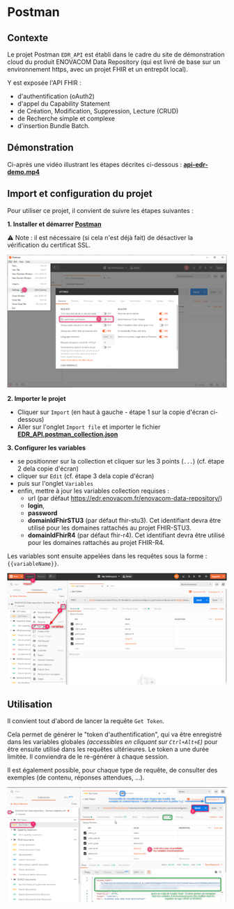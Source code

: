 # Postman

## Contexte

Le projet Postman ``EDR_API`` est établi dans le cadre du site de démonstration cloud du produit ENOVACOM Data Repository (qui est livré de base sur un environnement https, avec un projet FHIR et un entrepôt local).

Y est exposée l'API FHIR :
- d'authentification (oAuth2)
- d'appel du Capability Statement
- de Création, Modification, Suppression, Lecture (CRUD)
- de Recherche simple et complexe
- d'insertion Bundle Batch.

## Démonstration

Ci-après une vidéo illustrant les étapes décrites ci-dessous : **[api-edr-demo.mp4](edr-demo.mp4)**


## Import et configuration du projet

Pour utiliser ce projet, il convient de suivre les étapes suivantes :

**1. Installer et démarrer [Postman](https://www.getpostman.com/downloads/)**

:warning: Note : il est nécessaire (si cela n'est déjà fait) de désactiver la vérification du certificat SSL.

![SSL-certificate](SSL-certificate.png)

**2. Importer le projet**
- Cliquer sur ``Import`` (en haut à gauche - étape 1 sur la copie d'écran ci-dessous)
- Aller sur l'onglet ``Import file`` et importer le fichier **[EDR_API.postman_collection.json](EDR_API.postman_collection.json)**

**3. Configurer les variables**
- se positionner sur la collection et cliquer sur les 3 points (``...``) (cf. étape 2 dela copie d'écran)
- cliquer sur ``Edit`` (cf. étape 3 dela copie d'écran)
- puis sur l'onglet ``Variables``
- enfin, mettre à jour les variables collection requises :
   * url (par défaut https://edr.enovacom.fr/enovacom-data-repository/)
   * **login**,
   * **password**
   * **domainIdFhirSTU3** (par défaut fhir-stu3). Cet identifiant devra être utilisé pour les domaines rattachés au projet FHIR-STU3.
   * **domainIdFhirR4** (par défaut fhir-r4). Cet identifiant devra être utilisé pour les domaines rattachés au projet FHIR-R4.

Les variables sont ensuite appelées dans les requêtes sous la forme : ``{{variableName}}``.

![Postman](postman.png)


## Utilisation

Il convient tout d'abord de lancer la requête ``Get Token``.

Cela permet de générer le "token d'authentification", qui va être enregistré dans les variables globales _(accessibles en cliquant sur ``Ctrl+Alt+E``)_ pour être ensuite utilisé dans les requêtes ultérieures.
Le token  a une durée limitée. Il conviendra de le re-générer à chaque session.

Il est également possible, pour chaque type de requête, de consulter des exemples (de contenu, réponses attendues, ...).

![token-examples](token-examples.png)

